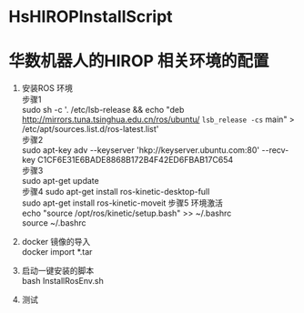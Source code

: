 # HsHIROPInstallScript
# 华数机器人的HIROP 相关环境的配置

1. 安装ROS 环境  
步骤1  
 		sudo sh -c '. /etc/lsb-release && echo "deb http://mirrors.tuna.tsinghua.edu.cn/ros/ubuntu/ `lsb_release -cs` main" > /etc/apt/sources.list.d/ros-latest.list'    
 步骤2  
		sudo apt-key adv --keyserver 'hkp://keyserver.ubuntu.com:80' --recv-key C1CF6E31E6BADE8868B172B4F42ED6FBAB17C654    
步骤3  
        sudo apt-get update  
步骤4
        sudo apt-get install ros-kinetic-desktop-full   
        sudo apt-get install ros-kinetic-moveit
步骤5 环境激活  
        echo "source /opt/ros/kinetic/setup.bash" >> ~/.bashrc  
		source ~/.bashrc

2. docker 镜像的导入  
		docker import *.tar   

3. 启动一键安装的脚本  
    	bash  InstallRosEnv.sh  

4. 测试  

